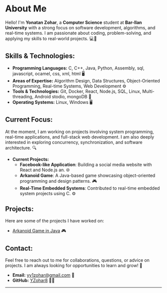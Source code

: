 

# About Me

Hello! I'm **Yonatan Zohar**, a **Computer Science** student at **Bar-Ilan University** with a strong focus on software development, algorithms, and real-time systems. I am passionate about coding, problem-solving, and applying my skills to real-world projects. 💻🔧

## Skills & Technologies:
- **Programming Languages:** C, C++, Java, Python, Assembly, sql, javascript, ocamel, css, xml, html 🖥️
- **Areas of Expertise:** Algorithm Design, Data Structures, Object-Oriented Programming, Real-time Systems, Web Development ⚙️
- **Tools & Technologies:** Git, Docker, React, Node.js, SQL, Linux, Multi-threading, Android stodio, mongoDB 🔧
- **Operating Systems:** Linux, Windows 🖥️

## Current Focus:
At the moment, I am working on projects involving system programming, real-time applications, and full-stack web development. I am also deeply interested in exploring concurrency, synchronization, and software architecture. 🔍

- **Current Projects:**  
   - **Facebook-like Application**: Building a social media website with React and Node.js an. 🌐  
   - **Arkanoid Game**: A Java-based game showcasing object-oriented programming and design patterns. 🎮  
   - **Real-Time Embedded Systems**: Contributed to real-time embedded system projects using C. ⚙️

## Projects:
Here are some of the projects I have worked on:

- [Arkanoid Game in Java](https://github.com/YZohar8/arkanoid) 🎮
## Contact:
Feel free to reach out to me for collaborations, questions, or advice on projects. I am always looking for opportunities to learn and grow! 🤝

- **Email:** yy1zohar@gmail.com 📧  
- **GitHub:** [YZohar8](https://github.com/YZohar8) 🧑‍💻  

---


<!---
YZohar8/YZohar8 is a ✨ special ✨ repository because its `README.md` (this file) appears on your GitHub profile.
You can click the Preview link to take a look at your changes.
--->
